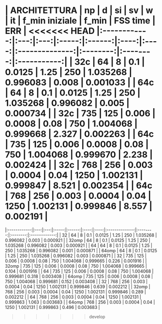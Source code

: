 | ARCHITETTURA |  np |  d  |   si  |   sv   |   w  |  it  | f_min iniziale |   f_min  | FSS time |      ERR    |
<<<<<<< HEAD
|:------------:|:---:|:---:|:-----:|:------:|:----:|:----:|:--------------:|:--------:|:--------:|:-----------:|
|      32c     |  64 |  8  |  0.1  | 0.0125 | 1.25 |  250 |    1.035268     | 0.996083 | 0.008   | 0.001033    |
|      64c     |  64 |  8  |  0.1  | 0.0125 | 1.25 |  250 |    1.035268     | 0.996082 | 0.005   | 0.000734    |
|      32c     | 735 | 125 | 0.006 | 0.0008 | 0.08 |  750 |    1.004068     | 0.999668 | 2.327   | 0.002263    |
|      64c     | 735 | 125 | 0.006 | 0.0008 | 0.08 |  750 |    1.004068     | 0.999670 | 2.238   | 0.002424    |
|      32c     | 768 | 256 | 0.003 | 0.0004 | 0.04 | 1250 |    1.002131     | 0.999847 | 8.521   | 0.002354    |
|      64c     | 768 | 256 | 0.003 | 0.0004 | 0.04 | 1250 |    1.002131     | 0.999846 | 8.557   | 0.002191    |
=======
|:------------:|:---:|:---:|:-----:|:------:|:----:|:----:|:--------------:|:--------:|:--------:|:-------------:|
|      32      |  64 |  8  |  0.1  | 0.0125 | 1.25 |  250 |    1.035268    | 0.996082 |   0.003  |  0.000921   |
|     32omp    |  64 |  8  |  0.1  | 0.0125 | 1.25 |  250 |    1.035268    | 0.996082 |   0.003  |  0.000921   |
|      64      |  64 |  8  |  0.1  | 0.0125 | 1.25 |  250 |    1.035268    | 0.996082 |   0.001  |  0.000871   |
|     64omp    |  64 |  8  |  0.1  | 0.0125 | 1.25 |  250 |    1.035268    | 0.996082 |   0.003  |  0.000871   |
|      32      | 735 | 125 | 0.006 | 0.0008 | 0.08 |  750 |    1.004068    | 0.999665 |   0.226  |  0.001916   |
|     32omp    | 735 | 125 | 0.006 | 0.0008 | 0.08 |  750 |    1.004068    | 0.999665 |   0.104  |  0.001916   |
|      64      | 735 | 125 | 0.006 | 0.0008 | 0.08 |  750 |    1.004068    | 0.999681 |   0.318  |  0.003408   |
|     64omp    | 735 | 125 | 0.006 | 0.0008 | 0.08 |  750 |    1.004068    | 0.999681 |   0.152  |  0.003408   |
|      32      | 768 | 256 | 0.003 | 0.0004 | 0.04 | 1250 |    1.002131    | 0.999846 |   0.639  |  0.002212   |
|     32omp    | 768 | 256 | 0.003 | 0.0004 | 0.04 | 1250 |    1.002131    | 0.999846 |   0.289  |  0.002212   |
|      64      | 768 | 256 | 0.003 | 0.0004 | 0.04 | 1250 |    1.002131    | 0.999863 |   1.063  |  0.003683   |
|     64omp    | 768 | 256 | 0.003 | 0.0004 | 0.04 | 1250 |    1.002131    | 0.999863 |   0.496  |  0.003683   |
>>>>>>> develop

